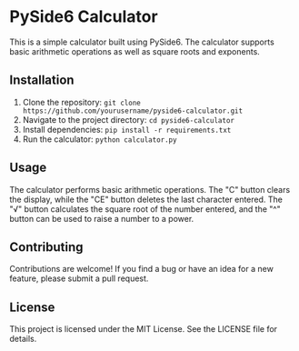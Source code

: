 # PySide6 Calculator

This is a simple calculator built using PySide6. The calculator supports basic arithmetic operations as well as square roots and exponents.

## Installation

1. Clone the repository: `git clone https://github.com/yourusername/pyside6-calculator.git`
2. Navigate to the project directory: `cd pyside6-calculator`
3. Install dependencies: `pip install -r requirements.txt`
4. Run the calculator: `python calculator.py`

## Usage

The calculator performs basic arithmetic operations. The "C" button clears the display, while the "CE" button deletes the last character entered. The "√" button calculates the square root of the number entered, and the "^" button can be used to raise a number to a power.

## Contributing

Contributions are welcome! If you find a bug or have an idea for a new feature, please submit a pull request.

## License

This project is licensed under the MIT License. See the LICENSE file for details.
